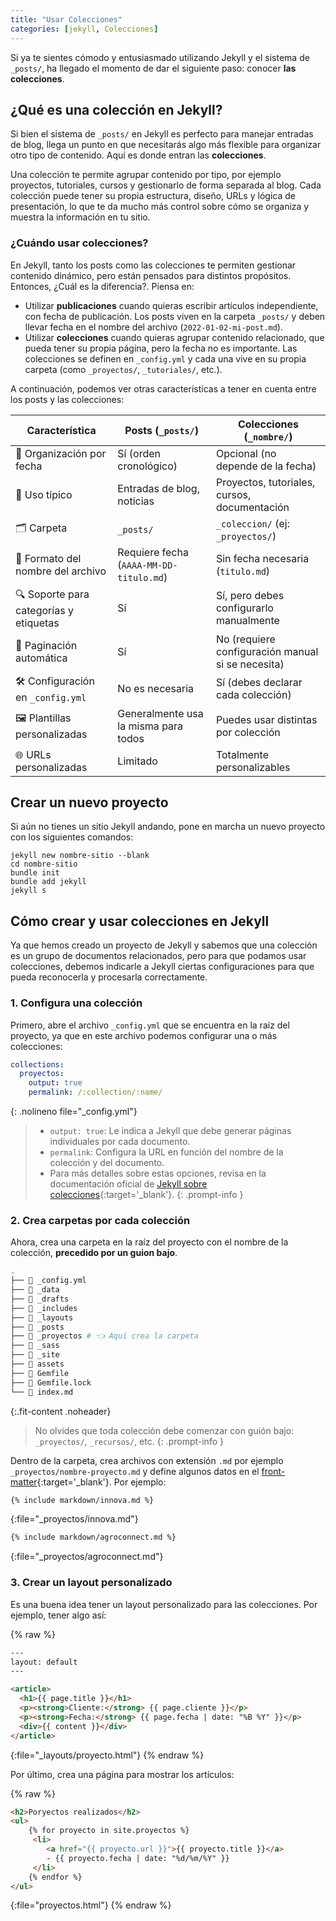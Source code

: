 ```yaml
---
title: "Usar Colecciones"
categories: [jekyll, Colecciones]
---
```


Si ya te sientes cómodo y entusiasmado utilizando Jekyll y el sistema de `_posts/`, ha llegado el momento de dar el siguiente paso: conocer __las colecciones__.

## ¿Qué es una colección en Jekyll?

Si bien el sistema de `_posts/` en Jekyll es perfecto para manejar entradas de blog, llega un punto en que necesitarás algo más flexible para organizar otro tipo de contenido. Aquí es donde entran las **colecciones**.

Una colección te permite agrupar contenido por tipo, por ejemplo proyectos, tutoriales, cursos y gestionarlo de forma separada al blog. Cada colección puede tener su propia estructura, diseño, URLs y lógica de presentación, lo que te da mucho más control sobre cómo se organiza y muestra la información en tu sitio.

### ¿Cuándo usar colecciones?

En Jekyll, tanto los posts como las colecciones te permiten gestionar contenido dinámico, pero están pensados para distintos propósitos. Entonces, ¿Cuál es la diferencia?. Piensa en:

- Utilizar __publicaciones__ cuando quieras escribir artículos independiente, con fecha de publicación. Los posts viven en la carpeta `_posts/` y deben llevar fecha en el nombre del archivo (`2022-01-02-mi-post.md`).
- Utilizar __colecciones__ cuando quieras agrupar contenido relacionado, que pueda tener su propia página, pero la fecha no es importante. Las colecciones se definen en `_config.yml` y cada una vive en su propia carpeta (como `_proyectos/`, `_tutoriales/`, etc.).

A continuación, podemos ver otras características a tener en cuenta entre los posts y las colecciones:

| Característica                         | **Posts** (`_posts/`)                   | **Colecciones** (`_nombre/`)                      |
| -------------------------------------- | --------------------------------------- | ------------------------------------------------- |
| 📅 Organización por fecha              | Sí (orden cronológico)                  | Opcional (no depende de la fecha)                 |
| 🔁 Uso típico                          | Entradas de blog, noticias              | Proyectos, tutoriales, cursos, documentación      |
| 🗂️ Carpeta                            | `_posts/`                               | `_coleccion/` (ej: `_proyectos/`)                 |
| 📄 Formato del nombre del archivo      | Requiere fecha (`AAAA-MM-DD-titulo.md`) | Sin fecha necesaria (`titulo.md`)                 |
| 🔍 Soporte para categorías y etiquetas | Sí                                      | Sí, pero debes configurarlo manualmente           |
| 🧭 Paginación automática               | Sí                                      | No (requiere configuración manual si se necesita) |
| 🛠️ Configuración en `_config.yml`     | No es necesaria                         | Sí (debes declarar cada colección)                |
| 🖼️ Plantillas personalizadas          | Generalmente usa la misma para todos    | Puedes usar distintas por colección               |
| 🌐 URLs personalizadas                 | Limitado                                | Totalmente personalizables                        |

## Crear un nuevo proyecto

Si aún no tienes un sitio Jekyll andando, pone en marcha un nuevo proyecto con los siguientes comandos:

```terminal
jekyll new nombre-sitio --blank
cd nombre-sitio
bundle init
bundle add jekyll
jekyll s
```

## Cómo crear y usar colecciones en Jekyll

Ya que hemos creado un proyecto de Jekyll y sabemos que una colección es un grupo de documentos relacionados, pero para que podamos usar colecciones, debemos indicarle a Jekyll ciertas configuraciones para que pueda reconocerla y procesarla correctamente.

### 1. Configura una colección

Primero, abre el archivo `_config.yml` que se encuentra en la raíz del proyecto, ya que en este archivo podemos configurar una o más colecciones:

```yml
collections:
  proyectos:
    output: true
    permalink: /:collection/:name/
```
{: .nolineno file="_config.yml"}

> - `output: true`: Le indica a Jekyll que debe generar páginas individuales por cada documento.
> - `permalink`: Configura la URL en función del nombre de la colección y del documento.
> - Para más detalles sobre estas opciones, revisa en la documentación oficial de [Jekyll sobre colecciones](https://jekyllrb.com/docs/collections/){:target='_blank'}.
{: .prompt-info }

### 2. Crea carpetas por cada colección

Ahora, crea una carpeta en la raíz del proyecto con el nombre de la colección, __precedido por un guion bajo__.

```bash
.
├── 📄 _config.yml
├── 📁 _data
├── 📁 _drafts
├── 📁 _includes
├── 📁 _layouts
├── 📁 _posts
├── 📁 _proyectos # 👈 Aquí crea la carpeta
├── 📁 _sass
├── 📁 _site
├── 📁 assets
├── 📄 Gemfile
├── 📄 Gemfile.lock
└── 📄 index.md
```
{:.fit-content .noheader}

> No olvides que toda colección debe comenzar con guión bajo: `_proyectos/`, `_recursos/`, etc.
{: .prompt-info }

Dentro de la carpeta, crea archivos con extensión `.md` por ejemplo `_proyectos/nombre-proyecto.md` y define algunos datos en el [front-matter](https://jekyllrb.com/docs/front-matter/){:target='_blank'}. Por ejemplo:

```markdown
{% include markdown/innova.md %}
```
{:file="_proyectos/innova.md"}
```markdown
{% include markdown/agroconnect.md %}
```
{:file="_proyectos/agroconnect.md"}

### 3. Crear un layout personalizado

Es una buena idea tener un layout personalizado para las colecciones. Por ejemplo, tener algo así:

{% raw %}
```html
---
layout: default
---

<article>
  <h1>{{ page.title }}</h1>
  <p><strong>Cliente:</strong> {{ page.cliente }}</p>
  <p><strong>Fecha:</strong> {{ page.fecha | date: "%B %Y" }}</p>
  <div>{{ content }}</div>
</article>
```
{:file="_layouts/proyecto.html"}
{% endraw %}

Por último, crea una página para mostrar los artículos:

{% raw %}
```html
<h2>Poryectos realizados</h2>
<ul>
    {% for proyecto in site.proyectos %}
     <li>
        <a href="{{ proyecto.url }}">{{ proyecto.title }}</a>
        - {{ proyecto.fecha | date: "%d/%m/%Y" }}
     </li>
    {% endfor %}
</ul>
```
{:file="proyectos.html"}
{% endraw %}